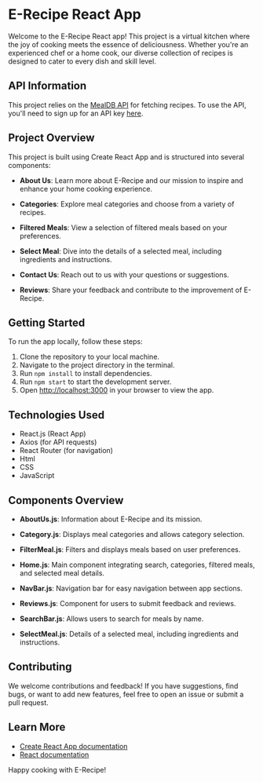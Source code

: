 # E-Recipe React App

Welcome to the E-Recipe React app! This project is a virtual kitchen where the joy of cooking meets the essence of deliciousness. Whether you're an experienced chef or a home cook, our diverse collection of recipes is designed to cater to every dish and skill level.

## API Information

This project relies on the [MealDB API](https://www.themealdb.com/api.php) for fetching recipes. To use the API, you'll need to sign up for an API key [here](https://www.themealdb.com/api-key.php).


## Project Overview

This project is built using Create React App and is structured into several components:

- **About Us**: Learn more about E-Recipe and our mission to inspire and enhance your home cooking experience.

- **Categories**: Explore meal categories and choose from a variety of recipes.

- **Filtered Meals**: View a selection of filtered meals based on your preferences.

- **Select Meal**: Dive into the details of a selected meal, including ingredients and instructions.

- **Contact Us**: Reach out to us with your questions or suggestions.

- **Reviews**: Share your feedback and contribute to the improvement of E-Recipe.

## Getting Started

To run the app locally, follow these steps:

1. Clone the repository to your local machine.
2. Navigate to the project directory in the terminal.
3. Run `npm install` to install dependencies.
4. Run `npm start` to start the development server.
5. Open [http://localhost:3000](http://localhost:3000) in your browser to view the app.


## Technologies Used

- React.js (React App)
- Axios (for API requests)
- React Router (for navigation)
- Html
- CSS
- JavaScript

## Components Overview

- **AboutUs.js**: Information about E-Recipe and its mission.

- **Category.js**: Displays meal categories and allows category selection.

- **FilterMeal.js**: Filters and displays meals based on user preferences.

- **Home.js**: Main component integrating search, categories, filtered meals, and selected meal details.

- **NavBar.js**: Navigation bar for easy navigation between app sections.

- **Reviews.js**: Component for users to submit feedback and reviews.

- **SearchBar.js**: Allows users to search for meals by name.

- **SelectMeal.js**: Details of a selected meal, including ingredients and instructions.

## Contributing

We welcome contributions and feedback! If you have suggestions, find bugs, or want to add new features, feel free to open an issue or submit a pull request.

## Learn More

- [Create React App documentation](https://facebook.github.io/create-react-app/docs/getting-started)
- [React documentation](https://reactjs.org/)

Happy cooking with E-Recipe!
